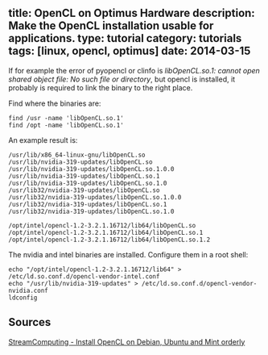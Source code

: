 title: OpenCL on Optimus Hardware
description: Make the OpenCL installation usable for applications.
type: tutorial
category: tutorials
tags: [linux, opencl, optimus]
date: 2014-03-15
---

If for example the error of pyopencl or clinfo is 
*libOpenCL.so.1: cannot open shared object file: No such file or directory*, but opencl is installed, it probably is required to link the binary to the right place.
    
Find where the binaries are:

    find /usr -name 'libOpenCL.so.1'
    find /opt -name 'libOpenCL.so.1'

An example result is:

    /usr/lib/x86_64-linux-gnu/libOpenCL.so
    /usr/lib/nvidia-319-updates/libOpenCL.so
    /usr/lib/nvidia-319-updates/libOpenCL.so.1.0.0
    /usr/lib/nvidia-319-updates/libOpenCL.so.1
    /usr/lib/nvidia-319-updates/libOpenCL.so.1.0
    /usr/lib32/nvidia-319-updates/libOpenCL.so
    /usr/lib32/nvidia-319-updates/libOpenCL.so.1.0.0
    /usr/lib32/nvidia-319-updates/libOpenCL.so.1
    /usr/lib32/nvidia-319-updates/libOpenCL.so.1.0
    
    /opt/intel/opencl-1.2-3.2.1.16712/lib64/libOpenCL.so
    /opt/intel/opencl-1.2-3.2.1.16712/lib64/libOpenCL.so.1
    /opt/intel/opencl-1.2-3.2.1.16712/lib64/libOpenCL.so.1.2

The nvidia and intel binaries are installed.
Configure them in a root shell:
    
    echo "/opt/intel/opencl-1.2-3.2.1.16712/lib64" > /etc/ld.so.conf.d/opencl-vendor-intel.conf
    echo "/usr/lib/nvidia-319-updates" > /etc/ld.so.conf.d/opencl-vendor-nvidia.conf
    ldconfig

## Sources

[StreamComputing - Install OpenCL on Debian, Ubuntu and Mint orderly](http://streamcomputing.eu/blog/2011-06-24/install-opencl-on-debianubuntu-orderly/)